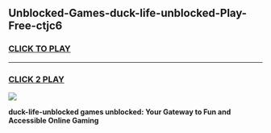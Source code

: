 
## Unblocked-Games-duck-life-unblocked-Play-Free-ctjc6
<h3>
<a href="https://premium76.site?title=duck-life-unblocked&ref=23A">CLICK TO PLAY</a></h3>
<hr>

<h3>
<a href="https://premium76.site?title=duck-life-unblocked&ref=23A">CLICK 2 PLAY</a>
  
</h3>

<a href="https://premium76.site?title=duck-life-unblocked&ref=23A"><img src="https://clearcache.store/games.png"></a>


**duck-life-unblocked games unblocked: Your Gateway to Fun and Accessible Online Gaming**
